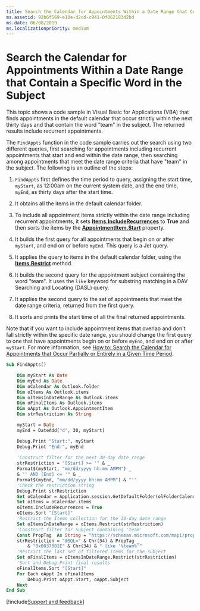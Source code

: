 ```yaml
---
title: Search the Calendar for Appointments Within a Date Range that Contain a Specific Word in the Subject
ms.assetid: 92b6f569-e10e-d2cd-c941-0f062183d2bd
ms.date: 06/08/2019
ms.localizationpriority: medium
---
```



# Search the Calendar for Appointments Within a Date Range that Contain a Specific Word in the Subject

This topic shows a code sample in Visual Basic for Applications (VBA) that finds appointments in the default calendar that occur strictly within the next thirty days and that contain the word "team" in the subject. The returned results include recurrent appointments.

The `FindAppts` function in the code sample carries out the search using two different queries, first searching for appointments including recurrent appointments that start and end within the date range, then searching among appointments that meet the date range criteria that have "team" in the subject. The following is an outline of the steps:

1. `FindAppts` first defines the time period to query, assigning the start time, `myStart`, as 12:00am on the current system date, and the end time, `myEnd`, as thirty days after the start time.
    
2. It obtains all the items in the default calendar folder.
    
3. To include all appointment items strictly within the date range including recurrent appointments, it sets **[Items.IncludeRecurrences](../../../api/Outlook.Items.IncludeRecurrences.md)** to **True** and then sorts the items by the **[AppointmentItem.Start](../../../api/Outlook.AppointmentItem.Start.md)** property.
    
4. It builds the first query for all appointments that begin on or after `myStart`, and end on or before `myEnd`. This query is a Jet query.
    
5. It applies the query to items in the default calendar folder, using the **[Items.Restrict](../../../api/Outlook.Items.Restrict.md)** method.
    
6. It builds the second query for the appointment subject containing the word "team". It uses the `like` keyword for substring matching in a DAV Searching and Locating (DASL) query.
    
7. It applies the second query to the set of appointments that meet the date range criteria, returned from the first query.
    
8. It sorts and prints the start time of all the final returned appointments.


Note that if you want to include appointment items that overlap and don't fall strictly within the specific date range, you should change the first query to one that have appointments begin on or before `myEnd`, and end on or after `myStart`. For more information, see [How to: Search the Calendar for Appointments that Occur Partially or Entirely in a Given Time Period](search-the-calendar-for-appointments-that-occur-partially-or-entirely-in-a-given.md).

```vb
Sub FindAppts()

    Dim myStart As Date
    Dim myEnd As Date
    Dim oCalendar As Outlook.folder
    Dim oItems As Outlook.items
    Dim oItemsInDateRange As Outlook.items
    Dim oFinalItems As Outlook.items
    Dim oAppt As Outlook.AppointmentItem
    Dim strRestriction As String

    myStart = Date
    myEnd = DateAdd("d", 30, myStart)

    Debug.Print "Start:", myStart
    Debug.Print "End:", myEnd
          
    'Construct filter for the next 30-day date range
    strRestriction = "[Start] >= '" & _
    Format$(myStart, "mm/dd/yyyy hh:mm AMPM") _
    & "' AND [End] <= '" & _
    Format$(myEnd, "mm/dd/yyyy hh:mm AMPM") & "'"
    'Check the restriction string
    Debug.Print strRestriction
    Set oCalendar = Application.session.GetDefaultFolder(olFolderCalendar)
    Set oItems = oCalendar.items
    oItems.IncludeRecurrences = True
    oItems.Sort "[Start]"
    'Restrict the Items collection for the 30-day date range
    Set oItemsInDateRange = oItems.Restrict(strRestriction)
    'Construct filter for Subject containing 'team'
    Const PropTag  As String = "https://schemas.microsoft.com/mapi/proptag/"
    strRestriction = "@SQL=" & Chr(34) & PropTag _
        & "0x0037001E" & Chr(34) & " like '%team%'"
    'Restrict the last set of filtered items for the subject
    Set oFinalItems = oItemsInDateRange.Restrict(strRestriction)
    'Sort and Debug.Print final results
    oFinalItems.Sort "[Start]"
    For Each oAppt In oFinalItems
        Debug.Print oAppt.Start, oAppt.Subject
    Next
End Sub
```

[!include[Support and feedback](~/includes/feedback-boilerplate.md)]
